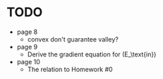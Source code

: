 # TODO

- page 8
  - convex don't guarantee valley?
- page 9
  - Derive the gradient equation for \(E_\text{in}\)
- page 10
  - The relation to Homework #0
